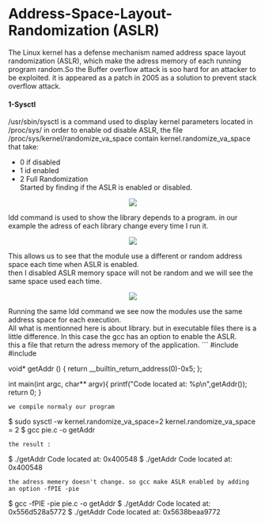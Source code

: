 # Address-Space-Layout-Randomization (ASLR)

The Linux kernel has a defense mechanism named address space layout randomization (ASLR), which make the adress memory of each running 
program random.So the Buffer overflow attack is soo hard for an attacker to be exploited. it is appeared as a patch in 2005 as a solution to prevent stack overflow attack.
#### 1-Sysctl
/usr/sbin/sysctl is a command used to display kernel parameters located in /proc/sys/
in order to enable od disable ASLR, the file /proc/sys/kernel/randomize_va_space contain kernel.randomize_va_space that take:
- 0 if disabled
- 1 id enabled
- 2 Full Randomization <br>
Started by finding if the ASLR is enabled or disabled.
<p align="center">
  <img src="https://rajoul.github.io/day_tool/image/image1.png">
</p>
 ldd command is used to show the library depends to a program. in our example the adress of each library change every time I run it.
 <p align="center">
  <img src="https://rajoul.github.io/day_tool/image/image2.png">
</p>
This allows us to see that the module use a different or random address space each time when ASLR is enabled.<br>
then I disabled ASLR memory space will not be random and we will see the same space used each time.
<p align="center">
  <img src="https://rajoul.github.io/day_tool/image/image3.png">
</p>
Running the same ldd command we see now the modules use the same address space for each execution.<br>
All what is mentionned here is about library. but in executable files there is a little difference. In this case the gcc has an option to enable the ASLR.<br>
this a file that return the adress memory of the application.
```
#include <stdlib.h>
#include <stdio.h>

void* getAddr () {
 return __builtin_return_address(0)-0x5;
};

int main(int argc, char** argv){
 printf("Code located at: %p\n",getAddr());
 return 0;
}
```
we compile normaly our program 
```
$ sudo sysctl -w kernel.randomize_va_space=2
kernel.randomize_va_space = 2
$ gcc pie.c -o getAddr
```
the result :
```
$ ./getAddr 
Code located at: 0x400548
$ ./getAddr 
Code located at: 0x400548
```
the adress memery doesn't change. so gcc make ASLR enabled by adding an option -fPIE -pie
```
$ gcc -fPIE -pie pie.c -o getAddr
$ ./getAddr
Code located at: 0x556d528a5772
$ ./getAddr
Code located at: 0x5638beaa9772
```
